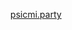 <p align="center">
<a href="https://psicmi.party" target="_blank" rel="noopener noreferrer">psicmi.party</a>
</p>